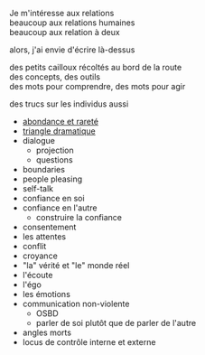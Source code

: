 Je m'intéresse aux relations\
beaucoup aux relations humaines\
beaucoup aux relation à deux

alors, j'ai envie d'écrire là-dessus

des petits cailloux récoltés au bord de la route\
des concepts, des outils\
des mots pour comprendre, des mots pour agir

des trucs sur les individus aussi

- [abondance et rareté](./individus/rarete-et-abondance)
- [triangle dramatique](./triangle-dramatique)
- dialogue
    - projection
    - questions
- boundaries
- people pleasing
- self-talk
- confiance en soi
- confiance en l'autre
    - construire la confiance
- consentement
- les attentes
- conflit
- croyance
- "la" vérité et "le" monde réel
- l'écoute
- l'égo
- les émotions
- communication non-violente
    - OSBD
    - parler de soi plutôt que de parler de l'autre
- angles morts
- locus de contrôle interne et externe

